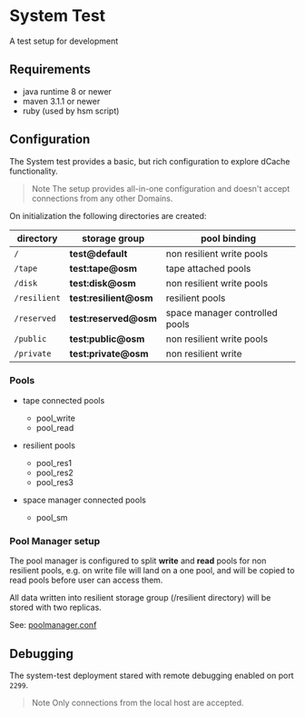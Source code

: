 # System Test

A test setup for development

## Requirements

- java runtime 8 or newer
- maven 3.1.1 or newer
- ruby (used by hsm script)

## Configuration

The System test provides a basic, but rich configuration to explore dCache functionality.
> Note The setup provides all-in-one configuration and doesn't accept connections from any other Domains.

On initialization the following directories are created:

| directory    | storage group          | pool binding                   |
| -------------| ---------------------- | -------------------------------|
| `/`          | **test@default**       | non resilient write pools      |
| `/tape`      | **test:tape@osm**      | tape attached pools            |
| `/disk`      | **test:disk@osm**      | non resilient write pools      |
| `/resilient` | **test:resilient@osm** | resilient pools                |
| `/reserved`  | **test:reserved@osm**  | space manager controlled pools |
| `/public`    | **test:public@osm**    | non resilient write pools      |
| `/private`   | **test:private@osm**   | non resilient write            | 


### Pools

- tape connected pools
  - pool_write
  - pool_read

- resilient pools
  - pool_res1
  - pool_res2
  - pool_res3

- space manager connected pools
  - pool_sm

### Pool Manager setup

The pool manager is configured to split **write** and **read** pools for non resilient pools, e.g. on write file will land on a one pool, and will be copied to read pools before user can access them.

All data written into resilient storage group (/resilient directory) will be stored with two replicas.


See: [poolmanager.conf](src/main/skel/var/config/poolmanager.conf)

## Debugging

The system-test deployment stared with remote debugging enabled on port `2299`.
> Note Only connections from the local host are accepted. 